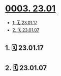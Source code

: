 # [0003. 23.01](https://github.com/tnotesjs/TNotes.footprints/tree/main/notes/0003.%2023.01)

<!-- region:toc -->

- [1. 🗓 23.01.17](#1--230117)
- [2. 🗓 23.01.07](#2--230107)

<!-- endregion:toc -->

## 1. 🗓 23.01.17

<Footprints :times="[2023, 1, 17, 22, 21]">
  <template #text-area>
    <p>😍😍😍😍😍😍</p>
    <p>强烈安利《三体》（电视剧版）</p>
    <p>看了第一集，高度还原原著，原著党表示狂喜……</p>
  </template>
  <template #image-list="{ openModal }">
    <img src="https://cdn.jsdelivr.net/gh/tnotesjs/imgs@main/2025-01-13-00-05-49.png" @click="openModal(0)"/>
  </template>
</Footprints>

## 2. 🗓 23.01.07

<Footprints :times="[2023, 1, 7, 12, 28]">
  <template #text-area>
    <p>人在家中坐，虾从天上来。今儿收到俩大包裹，打开一看，好多 🦐🦐🦐，一箱14公斤。。。</p>
    <p>写错收件地址的大哥再联系不上，我可就塞冰箱了，正巧到饭点，总想着偷两只来下面。。。😅😅😅</p>
  </template>
  <template #image-list="{ openModal }">
    <img src="https://cdn.jsdelivr.net/gh/tnotesjs/imgs@main/2025-01-13-00-05-58.png" @click="openModal(0)"/>
    <img src="https://cdn.jsdelivr.net/gh/tnotesjs/imgs@main/2025-01-13-00-06-05.png" @click="openModal(1)"/>
    <img src="https://cdn.jsdelivr.net/gh/tnotesjs/imgs@main/2025-01-13-00-06-13.png" @click="openModal(2)"/>
    <img src="https://cdn.jsdelivr.net/gh/tnotesjs/imgs@main/2025-01-13-00-06-18.png" @click="openModal(3)"/>
  </template>
</Footprints>
